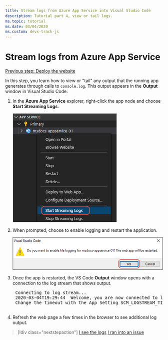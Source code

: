 ```yaml
---
title: Stream logs from Azure App Service into Visual Studio Code
description: Tutorial part 4, view or tail logs.
ms.topic: tutorial
ms.date: 03/04/2020
ms.custom: devx-track-js
---
```


# Stream logs from Azure App Service

[Previous step: Deploy the website](tutorial-vscode-azure-app-service-node-03.md)

In this step, you learn how to view or "tail" any output that the running app generates through calls to `console.log`. This output appears in the **Output** window in Visual Studio Code.

1. In the **Azure App Service** explorer, right-click the app node and choose **Start Streaming Logs**.

    ![View Streaming Logs](media/deploy-azure/start-streaming-logs.png)

1. When prompted, choose to enable logging and restart the application.

    ![Prompt to enable logging and restart](media/deploy-azure/enable-restart.png)

1. Once the app is restarted, the VS Code **Output** window opens with a connection to the log stream that shows output.

    <pre>
    Connecting to log stream...
    2020-03-04T19:29:44  Welcome, you are now connected to log-streaming service. The default timeout is 2 hours.
    Change the timeout with the App Setting SCM_LOGSTREAM_TIMEOUT (in seconds).
    </pre>

1. Refresh the web page a few times in the browser to see additional log output.

> [!div class="nextstepaction"]
> [I see the logs](tutorial-vscode-azure-app-service-node-05.md) [I ran into an issue](https://www.research.net/r/PWZWZ52?tutorial=node-deployment-azureappservice&step=tailing-logs)

